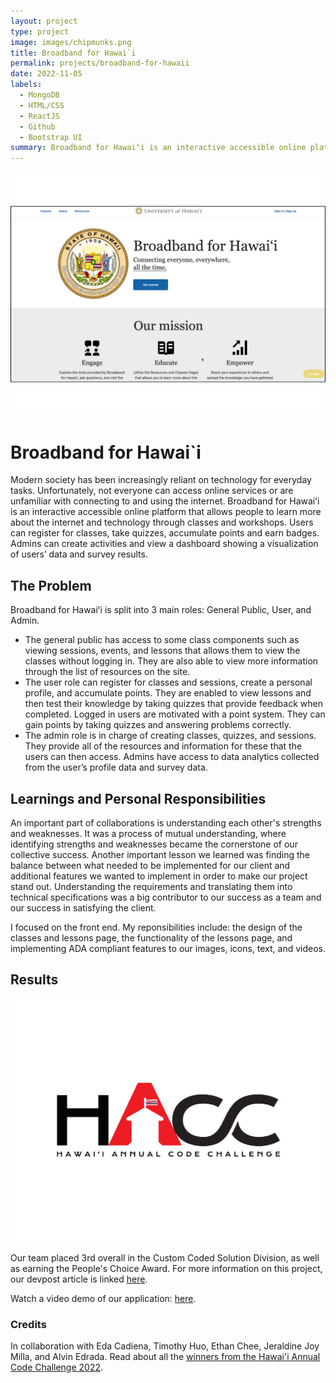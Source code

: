 ```yaml
---
layout: project
type: project
image: images/chipmunks.png
title: Broadband for Hawai`i
permalink: projects/broadband-for-hawaii
date: 2022-11-05
labels:
  - MongoDB
  - HTML/CSS
  - ReactJS
  - Github
  - Bootstrap UI
summary: Broadband for Hawaiʻi is an interactive accessible online platform that allows people to learn more about the internet. Developed for the Hawai'i Annual Code Challenge 2022.
---
```

<p>
<img src="../images/Broadband-homepage.png" class="ui centered image"/>
</p>

# Broadband for Hawai`i

Modern society has been increasingly reliant on technology for everyday tasks. Unfortunately, not everyone can access online services or are unfamiliar with connecting to and using the internet. Broadband for Hawaiʻi is an interactive accessible online platform that allows people to learn more about the internet and technology through classes and workshops. Users can register for classes, take quizzes, accumulate points and earn badges. Admins can create activities and view a dashboard showing a visualization of users’ data and survey results.

## The Problem

Broadband for Hawaiʻi is split into 3 main roles: General Public, User, and Admin. 
- The general public has access to some class components such as viewing sessions, events, and lessons that allows them to view the classes without logging in. They are also able to view more information through the list of resources on the site.
- The user role can register for classes and sessions, create a personal profile, and accumulate points. They are enabled to view lessons and then test their knowledge by taking quizzes that provide feedback when completed. Logged in users are motivated with a point system. They can gain points by taking quizzes and answering problems correctly.
- The admin role is in charge of creating classes, quizzes, and sessions. They provide all of the resources and information for these that the users can then access. Admins have access to data analytics collected from the user’s profile data and survey data.

## Learnings and Personal Responsibilities

An important part of collaborations is understanding each other's strengths and weaknesses. It was a process of mutual understanding, where identifying strengths and weaknesses became the cornerstone of our collective success. Another important lesson we learned was finding the balance between what needed to be implemented for our client and additional features we wanted to implement in order to make our project stand out. Understanding the requirements and translating them into technical specifications was a big contributor to our success as a team and our success in satisfying the client.

I focused on the front end. My reponsibilities include: the design of the classes and lessons page, the functionality of the lessons page, and implementing ADA compliant features to our images, icons, text, and videos. 

## Results
<p>
<img src="../images/HACC-logo.png" class="img-fluid"/>
</p>
Our team placed 3rd overall in the Custom Coded Solution Division, as well as earning the People's Choice Award. For more information on this project, our devpost article is linked <a href="https://devpost.com/software/chipmunks">here</a>. 

Watch a video demo of our application: <a href="https://www.youtube.com/watch?v=ICR5q8FrtbE&feature=emb_logo">here</a>.

### Credits

In collaboration with Eda Cadiena, Timothy Huo, Ethan Chee, Jeraldine Joy Milla, and Alvin Edrada.
Read about all the <a href="https://www.ics.hawaii.edu/2022/12/big-wins-for-ics-students-at-hawaii-annual-code-challenge/">winners from the Hawai'i Annual Code Challenge 2022</a>.
